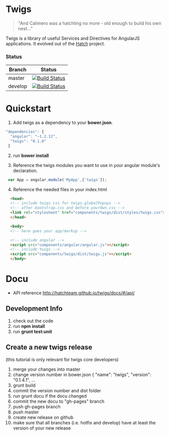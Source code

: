 
# Twigs

> "And Calimero was a hatchling no more - old enough to build his own nest..."

Twigs is a library of useful Services and Directives for AngularJS applications. It evolved out of the [Hatch](https://bitbucket.org/hatchteam/hatch) project.


### Status
| Branch        | Status         |
| ------------- |:-------------:|
| master        | [![Build Status](https://travis-ci.org/hatchteam/twigs.png?branch=master)](https://travis-ci.org/hatchteam/twigs) |
| develop        | [![Build Status](https://travis-ci.org/hatchteam/twigs.png?branch=develop)](https://travis-ci.org/hatchteam/twigs) |


# Quickstart

1. Add twigs as a dependency to your **bower.json**.

  ```javascript
  "dependencies": {
    "angular": "~1.2.12",
    "twigs": "0.1.0"
   }
  ```
2. run **bower install**

3. Reference the twigs modules you want to use in your angular module's declaration.

  ```javascript
   var App = angular.module('MyApp',['twigs']);
  ```
4. Reference the needed files in your index.html

  ```html
    <head>
    <!-- include twigs css for twigs.globalPopups -->
    <!-- after bootstrap.css and before yourOwn.css -->
    <link rel="stylesheet" href="components/twigs/dist/styles/twigs.css">
    </head>

    <body>
    <!-- here goes your app/markup -->

    <!-- include angular -->
    <script src="components/angular/angular.js"></script>
    <!-- include twigs -->
    <script src="components/twigs/dist/twigs.js"></script>
    </body>
  ```


# Docu

* API reference http://hatchteam.github.io/twigs/docs/#/api/


## Development Info

 1. check out the code
 2. run **npm install**
 3. run **grunt test:unit**

## Create a new twigs release
(this tutorial is only relevant for twigs core developers)

 1. merge your changes into master
 2. change version number in bower.json {
     "name": "twigs",
     "version": "0.1.4.1",
     ...
 3. grunt build
 4. commit the version number and dist folder
   1. run grunt docu if the docu changed
   2. commit the new docu to "gh-pages" branch
   3. push gh-pages branch
 5. push master
 6. create new release on github
   1. make sure that all branches (i.e. hotfix and develop) have at least the version of your new release
